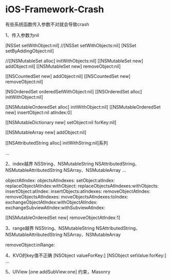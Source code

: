 # iOS-Framework-Crash
有些系统函数传入参数不对就会导致crash

1、传入参数为nil

[NSSet setWithObject:nil]
//[NSSet setWithObjects:nil]
[NSSet setByAddingObject:nil]

//[[NSMutableSet alloc] initWithObjects:nil]
[[NSMutableSet new] addObject:nil]
[[NSMutableSet new] removeObject:nil]

[[NSCountedSet new] addObject:nil]
[[NSCountedSet new] removeObject:nil]

[NSOrderedSet orderedSetWithObject:nil]
[[NSOrderedSet alloc] initWithObject:nil]

[[NSMutableOrderedSet alloc] initWithObject:nil]
[[NSMutableOrderedSet new] insertObject:nil atIndex:0]

[[NSMutableDictionary  new] setObject:nil forKey:nil]

[[NSMutableArray  new] addObject:nil]

[[NSAttributedString alloc] initWithString:nil]系列

...

2、index越界
NSString、NSMutableString
NSAttributedString、 NSMutableAttributedString
NSArray、NSMutableArray
...

objectAtIndex:
objectsAtIndexes:
setObject:atIndex:
replaceObjectAtIndex:withObject:
replaceObjectsAtIndexes:withObjects:
insertObject:atIndex:
insertObjects:atIndexes:
removeObjectAtIndex:
removeObjectsAtIndexes:
moveObjectsAtIndexes:toIndex:
exchangeObjectAtIndex:withObjectAtIndex:
exchangeSubviewAtIndex:withSubviewAtIndex:

[[NSMutableOrderedSet new] removeObjectAtIndex:1]

3、range越界
NSString、NSMutableString
NSAttributedString、 NSMutableAttributedString
NSArray、NSMutableArray

removeObject:inRange:

4、KVO的key值不正确
[NSObject valueForKey:]
[NSObject setValue:forKey:]
...

5、UIView
[one addSubView:one]
约束，Masonry
